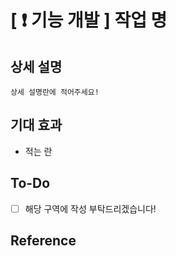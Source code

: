 # [ ❗ 기능 개발 ] 작업 명

## 상세 설명

    상세 설명란에 적어주세요!

## 기대 효과

- 적는 란

## To-Do

- [ ] 해당 구역에 작성 부탁드리겠습니다!

## Reference
